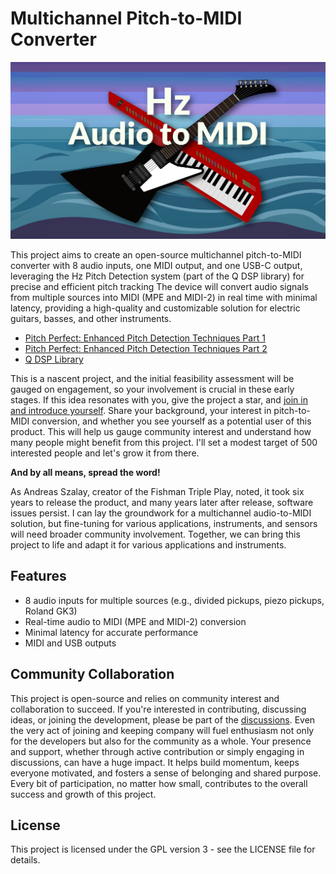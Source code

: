 # Multichannel Pitch-to-MIDI Converter

![Hz Pitch to MIDI](https://github.com/cycfi/hz_audio_to_midi/blob/master/docs/images/MIDI_Guitar-16-9.png?raw=true)

This project aims to create an open-source multichannel pitch-to-MIDI converter with 8 audio inputs, one MIDI output, and one USB-C output, leveraging the Hz Pitch Detection system (part of the Q DSP library) for precise and efficient pitch tracking The device will convert audio signals from multiple sources into MIDI (MPE and MIDI-2) in real time with minimal latency, providing a high-quality and customizable solution for electric guitars, basses, and other instruments.

- [Pitch Perfect: Enhanced Pitch Detection Techniques Part 1](https://www.cycfi.com/2024/09/pitch-perfect-enhanced-pitch-detection-techniques-part-1/)
- [Pitch Perfect: Enhanced Pitch Detection Techniques Part 2](https://www.cycfi.com/2024/10/pitch-perfect-enhanced-pitch-detection-techniques-part-2/)
- [Q DSP Library](https://github.com/cycfi/q)

This is a nascent project, and the initial feasibility assessment will be gauged on engagement, so your involvement is crucial in these early stages. If this idea resonates with you, give the project a star, and [join in and introduce yourself](https://github.com/cycfi/hz_audio_to_midi/discussions/2). Share your background, your interest in pitch-to-MIDI conversion, and whether you see yourself as a potential user of this product. This will help us gauge community interest and understand how many people might benefit from this project. I'll set a modest target of 500 interested people and let's grow it from there.

**And by all means, spread the word!**

As Andreas Szalay, creator of the Fishman Triple Play, noted, it took six years to release the product, and many years later after release, software issues persist. I can lay the groundwork for a multichannel audio-to-MIDI solution, but fine-tuning for various applications, instruments, and sensors will need broader community involvement. Together, we can bring this project to life and adapt it for various applications and instruments.

## Features
- 8 audio inputs for multiple sources (e.g., divided pickups, piezo pickups, Roland GK3)
- Real-time audio to MIDI (MPE and MIDI-2) conversion
- Minimal latency for accurate performance
- MIDI and USB outputs

## Community Collaboration
This project is open-source and relies on community interest and collaboration to succeed. If you're interested in contributing, discussing ideas, or joining the development, please be part of the [discussions](https://github.com/cycfi/hz_audio_to_midi/discussions). Even the very act of joining and keeping company will fuel enthusiasm not only for the developers but also for the community as a whole. Your presence and support, whether through active contribution or simply engaging in discussions, can have a huge impact. It helps build momentum, keeps everyone motivated, and fosters a sense of belonging and shared purpose. Every bit of participation, no matter how small, contributes to the overall success and growth of this project. 


## License
This project is licensed under the GPL version 3 - see the LICENSE file for details.

